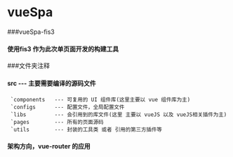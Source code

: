 # vueSpa
###vueSpa-fis3
#### 使用fis3 作为此次单页面开发的构建工具

###文件夹注释
#### src --- 主要需要编译的源码文件
     `components   --- 可复用的 UI 组件库(这里主要以 vue 组件库为主)
     `configs      --- 配置文件，全局配置文件
     `libs         --- 会引用到的库文件(这里 主要以 vueJS 以及 vueJS相关插件为主)
     `pages        --- 所有的页面源码
     `utils        --- 封装的工具类 或者 引用的第三方插件等
     
#### 架构方向，vue-router 的应用

